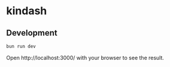 # kindash

## Development

```bash
bun run dev
```

Open http://localhost:3000/ with your browser to see the result.
